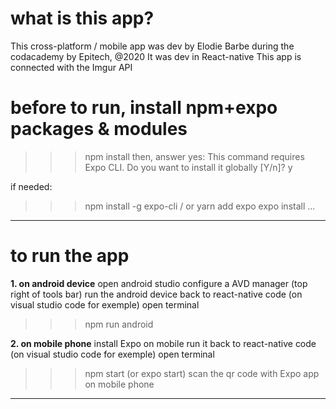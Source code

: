 
# what is this app?
This cross-platform / mobile app was dev by Elodie Barbe during the codacademy by Epitech, @2020
It was dev in React-native
This app is connected with the Imgur API

# before to run, install npm+expo packages & modules

>>>npm install
then, answer yes:
>>>This command requires Expo CLI.
Do you want to install it globally [Y/n]? y

if needed:
>>>npm install -g expo-cli / or 
>>> yarn add expo
>>>expo install ...

---

# to run the app

**1. on android device**
open android studio
configure a  AVD manager (top right of tools bar)
run the android device
back to react-native code (on visual studio code for exemple)
open terminal
>>> npm run android 

**2. on mobile phone**
install Expo on mobile
run it
back to react-native code (on visual studio code for exemple)
open terminal
>>> npm start (or expo start)
scan the qr code with Expo app on mobile phone

---

